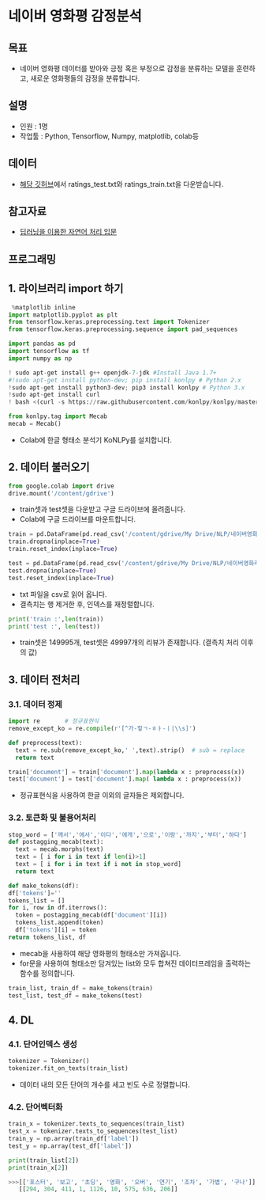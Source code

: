 # 네이버 영화평 감정분석
## 목표
- 네이버 영화평 데이터를 받아와 긍정 혹은 부정으로 감정을 분류하는 모델을 훈련하고, 새로운 영화평들의 감정을 분류합니다.
## 설명
- 인원 : 1명
- 작업툴 : Python, Tensorflow, Numpy, matplotlib, colab등
## 데이터
- [해당 깃허브](https://github.com/e9t/nsmc/)에서 ratings_test.txt와 ratings_train.txt을 다운받습니다.
## 참고자료
- [딥러닝을 이용한 자연어 처리 입문](https://wikidocs.net/book/2155)
## 프로그래밍
## 1. 라이브러리 import 하기
```python
 %matplotlib inline
import matplotlib.pyplot as plt
from tensorflow.keras.preprocessing.text import Tokenizer
from tensorflow.keras.preprocessing.sequence import pad_sequences
```
```python
import pandas as pd
import tensorflow as tf
import numpy as np
```
```python
! sudo apt-get install g++ openjdk-7-jdk #Install Java 1.7+ 
#!sudo apt-get install python-dev; pip install konlpy # Python 2.x 
!sudo apt-get install python3-dev; pip3 install konlpy # Python 3.x 
!sudo apt-get install curl 
! bash <(curl -s https://raw.githubusercontent.com/konlpy/konlpy/master/scripts/mecab.sh)
```
```python
from konlpy.tag import Mecab
mecab = Mecab()
```
- Colab에 한글 형태소 분석기 KoNLPy를 설치합니다.

## 2. 데이터 불러오기
```python
from google.colab import drive
drive.mount('/content/gdrive')
```
- train셋과 test셋을 다운받고 구글 드라이브에 올려줍니다.
- Colab에 구글 드라이브를 마운트합니다.
```python
train = pd.DataFrame(pd.read_csv('/content/gdrive/My Drive/NLP/네이버영화리뷰실습/ratings_train.txt', sep='\t', quoting=3,encoding='utf-8')) 
train.dropna(inplace=True)
train.reset_index(inplace=True)
```
```python
test = pd.DataFrame(pd.read_csv('/content/gdrive/My Drive/NLP/네이버영화리뷰실습/ratings_test.txt', sep='\t', quoting=3,encoding='utf-8')) 
test.dropna(inplace=True)
test.reset_index(inplace=True)
```
- txt 파일을 csv로 읽어 옵니다.
- 결측치는 행 제거한 후, 인덱스를 재정렬합니다.
```python
print('train :',len(train))
print('test :', len(test))
```
- train셋은 149995개, test셋은 49997개의 리뷰가 존재합니다. (결측치 처리 이후의 값)
## 3. 데이터 전처리
### 3.1. 데이터 정제
```python
import re       # 정규표현식
remove_except_ko = re.compile(r'[^가-힣ㄱ-ㅎㅏ-ㅣ|\\s]')

def preprocess(text):
  text = re.sub(remove_except_ko,' ',text).strip()  # sub = replace
  return text

train['document'] = train['document'].map(lambda x : preprocess(x))
test['document'] = test['document'].map( lambda x : preprocess(x))
```
- 정규표현식을 사용하여 한글 이외의 글자들은 제외합니다.
### 3.2. 토큰화 및 불용어처리
```python
stop_word = ['께서','에서','이다','에게','으로','이랑','까지','부터','하다']
def postagging_mecab(text):
  text = mecab.morphs(text)
  text = [ i for i in text if len(i)>1]
  text = [ i for i in text if i not in stop_word]
  return text
  ```
  ```python
  def make_tokens(df):
  df['tokens']=''
  tokens_list = []
  for i, row in df.iterrows():
    token = postagging_mecab(df['document'][i])
    tokens_list.append(token)
    df['tokens'][i] = token
  return tokens_list, df
  ```
  - mecab을 사용하여 해당 영화평의 형태소만 가져옵니다.
  - for문을 사용하여 형태소만 담겨있는 list와 모두 합쳐진 데이터프레임을 출력하는 함수를 정의합니다.
  ```python
  train_list, train_df = make_tokens(train)
  test_list, test_df = make_tokens(test)
  ```
  ## 4. DL
  ### 4.1. 단어인덱스 생성
  ```python
  tokenizer = Tokenizer()      
  tokenizer.fit_on_texts(train_list)    
  ```
  - 데이터 내의 모든 단어의 개수를 세고 빈도 수로 정렬합니다.
  ### 4.2. 단어벡터화
  ```python
  train_x = tokenizer.texts_to_sequences(train_list)
  test_x = tokenizer.texts_to_sequences(test_list)
  train_y = np.array(train_df['label'])
  test_y = np.array(test_df['label'])
  ```
  ```python
  print(train_list[2])
  print(train_x[2])
  
  >>>[['포스터', '보고', '초딩', '영화', '오버', '연기', '조차', '가볍', '구나']]
     [[294, 304, 411, 1, 1126, 10, 575, 636, 206]]
  ```
  
